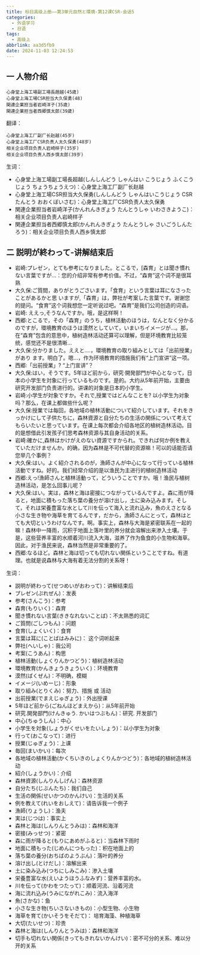 ```yaml
---
title: 标日高级上册——第3单元自然と環境-第12课CSR-会话5
categories:
  - 外语学习
  - 日语
tags:
  - 高级上
abbrlink: aa3d5fb9
date: 2024-11-03 12:24:53
---
```

## 一 人物介绍

```
心身堂上海工場副工場長趙越(45歳)
心身堂上海工場CSR担当大久保勇(48)
関連企業担当者岩崎洋子(35歳)
関連企業担当者西郷慎太郎(39歲)
```

<!--more-->

翻译：

```
心身堂上海工厂副厂长赵越(45岁)
心身堂上海工厂CSR负责人太久保勇(48岁)
相关企业项目负责人岩崎样子(35岁)
相关企业项目负责人西乡慎太郎(39岁)
```

生词：

* 心身堂上海工場副工場長超越(しんしんどう しゃんはい こうじょう ふくこうじょう ちょうちょうえつ)：心身堂上海工厂副厂长赵越
* 心身堂上海工場CSR担当大久保勇(しんしんどう しゃんはいこうじょう CSR たんとう おおくぼいさむ)：心身堂上海工厂CSR负责人太久保勇
* 関連企業担当者岩崎洋子(かんれんきぎょう たんとうしゃ いわさきようこ)：相关企业项目负责人岩崎样子
* 関連企業担当者西郷慎太郎(かんれんきぎょう たんとうしゃ さいごうしんたろう)：相关企业项目负责人西乡慎太郎

## 二 説明が終わって-讲解结束后

* 岩崎:プレゼン，とても参考になりました。とこるで，[森育」とは聞き慣れない言葉ですが...：您的介绍非常有参考价值。不过，“森育”这个词不是很耳熟
* 大久保:ご質間，ありがとうごさいます。「食育」という言葉は耳になさったことがあるかと思
  いますが,「森育」は，弊社が考案した言葉です。谢谢您的提问。“食育”这个词我想您一定听说过吧。“森育”是我们公司创造的词语。
* 岩崎: ええっ,そうなんですか。哦，是这样啊！
* 西郷:とこるで，その「森育」のうち，植林活動のほうは，なんとなく分かるのですが，環境教育のほうは漠然としていて，いまいちイメージが...。那，在“森育”包含的意思中，植树造林活动还算可以理解，但是环境教育比较笼统，感觉还不是很清晰...
* 大久保:分かりました。ええと….，環境教育の取り組みとしては「出前授業」があり ます。明白了。嗯...，作为环境教育的措施我们有“上门宣讲”这一项。
* 西郷:「出前授業」?  “上门宣讲”？
* 大久保:はい，そうです。5年ほど前から，研究·開発部門が中心となって，日本の小学生を対象に行っているものです。是的。大约从5年前开始，主要由研究开发部门负责进行的。讲课的对象是日本的小学生。
* 岩崎:小学生が対象ですか。それで,授業ではどんなことを? 以小学生为对象吗？那么，在课上都做些什么呢？
* 大久保:授業では每回，各地域の植林活動について紹介しています。それをきっかけにして子供たちに，森林資源と自分たちの生活の関係について考えてもらいたいと思っています。在课上每次都会介绍各地区的植树造林活动。目的是想借此引发孩子们思考森林资源与其自身活动的关系。
* 岩崎:確かに,森林はかけがえのない資源ですかられ。できれば何か例を教えていただけませんか。的确，因为森林是不可代替的资源嘛！可以的话能否请您举几个事例？
* 大久保:はい。よく紹介されるのが，漁師さんが中心になって行っている植林活動ですね。好的。我们经常介绍的是以渔民为主进行的植树造林活动
* 西郷:えっ!漁師さんと植林活動って，どういうことですか。哦！渔民与植树造林活动，是怎么回事儿呢？
* 大久保:はい。実は，森林と海は密接につながっているんですよ。森に雨が降ると，地面に積もった落ち葉の養分が溶け出し，土に染み込みます。そして，それは栄養豊富な水として川を伝って海入と流れ込み，魚のえさとなる小さな生き物や海草を育てるんです，だから，漁師さんにとって，森林はとても大切というわけなんです。啊。事实上，森林与大海是紧密联系在一起的嘛！森林中一降雨，沉积于地面上落叶里的养分就会溶解出来渗入土壤。于是，这些营养丰富的水顺着河川流入大海，滋养了作为鱼食的小生物和海草。因此，对于渔民来说，森林当然是非常重要的了。
* 西郷:なるほど。森林と海は切っても切れない関係ということですね。有道理。也就是说森林与大海有着无法分割的关系呀！


生词：

* 説明が終わって(せつめいがおわって)：讲解结束后
* プレゼン(ぷれぜん)：发表
* 参考(さんこう)：参考
* 森育(もりいく)：森育
* 聞き慣れない言葉(ききなれないことば)：不太熟悉的词汇
* ご質問(ごしつもん)：问题
* 食育(しょくいく)：食育
* 言葉は耳に(ことばはみみに)： 这个词听起来
* 弊社(へいしゃ)：我公司
* 考案(こうあん)：构思
* 植林活動(しょくりんかつどう)：植树造林活动
* 環境教育(かんきょうきょういく)：环境教育
* 漠然(ばくぜん)：不明确，模糊
* イメージ(いめーじ)：形象
* 取り組み(とりくみ)：努力、措施 或 活动
* 出前授業(でまえじゅぎょう)：外出授课
* 5年ほど前から(ごねんほどまえから)：从5年前开始
* 研究.開発部門(けんきゅう. かいはつぶもん)：研究. 开发部门
* 中心(ちゅうしん)：中心
* 小学生を対象(しょうがくせいをたいしょう)：以小学生为对象
* 行って(おこなって)：进行
* 授業(じゅぎょう)：上课
* 毎回(まいかい)：每次
* 各地域の植林活動(かくちいきのしょくりんかつどう)：各地域的植树造林活动
* 紹介(しょうかい)：介绍
* 森林資源(しんりんしげん)：森林资源
* 自分たち(じぶんたち)：我们自己
* 生活の関係(せいかつのかんけい)：生活的关系
* 例を教えて(れいをおしえて)：请告诉我一个例子
* 漁師(りょうし)：渔夫
* 実は(じつは)：事实上
* 森林と海は(しんりんとうみは)：森林和海洋
* 密接(みっせつ)：紧密
* 森に雨が降ると(もりにあめがふると)：当森林下雨时
* 地面に積もった(じめんにつもった)：积在地面上的
* 落ち葉の養分(おちばのようぶん)：落叶的养分
* 溶け出し(とけだし)：溶解出来
* 土に染み込み(つちにしみこみ)：渗入土壤
* 栄養豊富な水(えいようほうふなみず)：营养丰富的水。
* 川を伝って(かわをつたって)：顺着河流、沿着河流
* 海に流れ込み(うみにながれこみ)：流入海洋
* 魚(さかな)：鱼
* 小さな生き物(ちいさないきもの)：小型生物、小生物
* 海草を育て(かいそうをそだて)： 培育海藻、种植海草
* 大切(たいせつ)：珍贵
* 森林と海は(しんりんとうみは)：森林和海洋
* 切手も切れない関係(きってもきれないかんけい)：密不可分的关系、难以分开的关系


